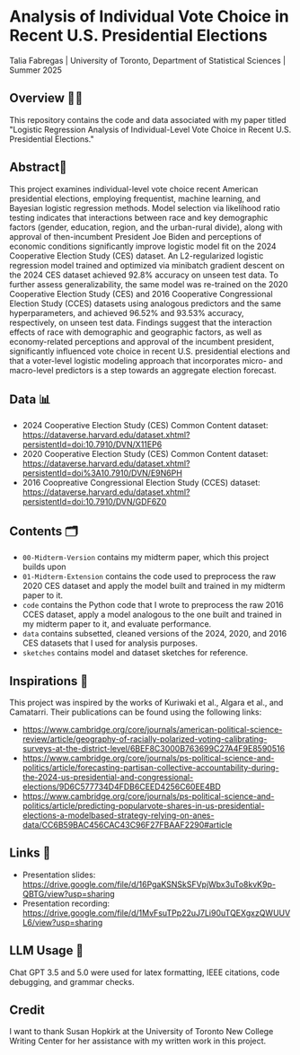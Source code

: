 # Analysis of Individual Vote Choice in Recent U.S. Presidential Elections

Talia Fabregas | University of Toronto, Department of Statistical Sciences | Summer 2025

## Overview 👩‍🏫
This repository contains the code and data associated with my paper titled "Logistic Regression Analysis of Individual-Level Vote Choice in Recent U.S. Presidential Elections." 

## Abstract📌
This project examines individual-level vote choice recent American presidential elections, employing frequentist, machine learning, and Bayesian logistic regression methods. Model selection via likelihood ratio testing indicates that interactions between race and key demographic factors (gender, education, region, and the urban-rural divide), along with approval of then-incumbent President Joe Biden and perceptions of economic conditions significantly improve logistic model fit on the 2024 Cooperative Election Study (CES) dataset. An L2-regularized logistic regression model trained and optimized via minibatch gradient descent on the 2024 CES dataset achieved 92.8\% accuracy on unseen test data. To further assess generalizability, the same model was re-trained on the 2020 Cooperative Election Study (CES) and 2016 Cooperative Congressional Election Study (CCES) datasets using analogous predictors and the same hyperparameters, and achieved 96.52\%  and 93.53\% accuracy, respectively, on unseen test data. Findings suggest that the interaction effects of race with demographic and geographic factors, as well as economy-related perceptions and approval of the incumbent president, significantly influenced vote choice in recent U.S. presidential elections and that a voter-level logistic modeling approach that incorporates micro- and macro-level predictors is a step towards an aggregate election forecast.

## Data 📊
* 2024 Cooperative Election Study (CES) Common Content dataset: https://dataverse.harvard.edu/dataset.xhtml?persistentId=doi:10.7910/DVN/X11EP6
* 2020 Cooperative Election Study (CES) Common Content dataset: https://dataverse.harvard.edu/dataset.xhtml?persistentId=doi%3A10.7910/DVN/E9N6PH
* 2016 Coopreative Congressional Election Study (CCES) dataset: https://dataverse.harvard.edu/dataset.xhtml?persistentId=doi:10.7910/DVN/GDF6Z0
  
## Contents 🗂️
* `00-Midterm-Version` contains my midterm paper, which this project builds upon
* `01-Midterm-Extension` contains the code used to preprocess the raw 2020 CES dataset and apply the model built and trained in my midterm paper to it.
* `code` contains the Python code that I wrote to preprocess the raw 2016 CCES dataset, apply a model analogous to the one built and trained in my midterm paper to it, and evaluate performance.
* `data` contains subsetted, cleaned versions of the 2024, 2020, and 2016 CES datasets that I used for analysis purposes.
* `sketches` contains model and dataset sketches for reference.

 ## Inspirations 🧠
This project was inspired by the works of Kuriwaki et al., Algara et al., and Camatarri. Their publications can be found using the following links:
* https://www.cambridge.org/core/journals/american-political-science-review/article/geography-of-racially-polarized-voting-calibrating-surveys-at-the-district-level/6BEF8C3000B763699C27A4F9E8590516
* https://www.cambridge.org/core/journals/ps-political-science-and-politics/article/forecasting-partisan-collective-accountability-during-the-2024-us-presidential-and-congressional-elections/9D6C577734D4FDB6CEED4256C60EE4BD
* https://www.cambridge.org/core/journals/ps-political-science-and-politics/article/predicting-popularvote-shares-in-us-presidential-elections-a-modelbased-strategy-relying-on-anes-data/CC6B59BAC456CAC43C96F27FBAAF2290#article

## Links 🔗
* Presentation slides: https://drive.google.com/file/d/16PgaKSNSkSFVpjWbx3uTo8kvK9p-QBTG/view?usp=sharing
* Presentation recording: https://drive.google.com/file/d/1MvFsuTPp22uJ7Li90uTQEXgxzQWUUVL6/view?usp=sharing
  
## LLM Usage 🤖
Chat GPT 3.5 and 5.0 were used for latex formatting, IEEE citations, code debugging, and grammar checks. 

## Credit 
I want to thank Susan Hopkirk at the University of Toronto New College Writing Center for her assistance with my written work in this project.
